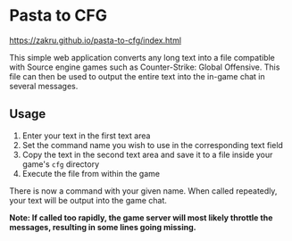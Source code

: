 # Pasta to CFG

https://zakru.github.io/pasta-to-cfg/index.html

This simple web application converts any long text into a file compatible with
Source engine games such as Counter-Strike: Global Offensive. This file can then
be used to output the entire text into the in-game chat in several messages.

## Usage

1. Enter your text in the first text area
2. Set the command name you wish to use in the corresponding text field
3. Copy the text in the second text area and save it to a file inside your
   game's `cfg` directory
4. Execute the file from within the game

There is now a command with your given name. When called repeatedly, your text
will be output into the game chat.

**Note: If called too rapidly, the game server will most likely throttle the
messages, resulting in some lines going missing.**
